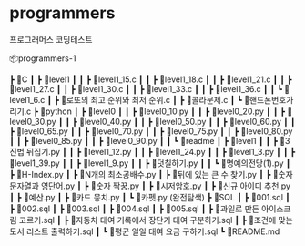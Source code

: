 # programmers
프로그래머스 코딩테스트

📦programmers-1

 ┣ 📂C
 ┃ ┣ 📂level1
 ┃ ┃ ┣ 📜level1_15.c
 ┃ ┃ ┣ 📜level1_18.c
 ┃ ┃ ┣ 📜level1_21.c
 ┃ ┃ ┣ 📜level1_27.c
 ┃ ┃ ┣ 📜level1_30.c
 ┃ ┃ ┣ 📜level1_33.c
 ┃ ┃ ┣ 📜level1_36.c
 ┃ ┃ ┗ 📜level1_6.c
 ┃ ┣ 📜로또의 최고 순위와 최저 순위.c
 ┃ ┣ 📜콜라문제.c
 ┃ ┗ 📜핸드폰번호가리기.c
 ┣ 📂python
 ┃ ┣ 📂level0
 ┃ ┃ ┣ 📜level0_10.py
 ┃ ┃ ┣ 📜level0_20.py
 ┃ ┃ ┣ 📜level0_30.py
 ┃ ┃ ┣ 📜level0_40.py
 ┃ ┃ ┣ 📜level0_50.py
 ┃ ┃ ┣ 📜level0_60.py
 ┃ ┃ ┣ 📜level0_65.py
 ┃ ┃ ┣ 📜level0_70.py
 ┃ ┃ ┣ 📜level0_75.py
 ┃ ┃ ┣ 📜level0_80.py
 ┃ ┃ ┣ 📜level0_85.py
 ┃ ┃ ┣ 📜level0_90.py
 ┃ ┃ ┗ 📜readme
 ┃ ┣ 📂level1
 ┃ ┃ ┣ 📜3진법 뒤집기.py
 ┃ ┃ ┣ 📜level1_12.py
 ┃ ┃ ┣ 📜level1_24.py
 ┃ ┃ ┣ 📜level1_3.py
 ┃ ┃ ┣ 📜level1_39.py
 ┃ ┃ ┣ 📜level1_9.py
 ┃ ┃ ┣ 📜덧칠하기.py
 ┃ ┃ ┗ 📜명예의전당(1).py
 ┃ ┣ 📜H-Index.py
 ┃ ┣ 📜N개의 최소공배수.py
 ┃ ┣ 📜뒤에 있는 큰 수 찾기.py
 ┃ ┣ 📜숫자 문자열과 영단어.py
 ┃ ┣ 📜숫자 짝꿍.py
 ┃ ┣ 📜시저암호.py
 ┃ ┣ 📜신규 아이디 추천.py
 ┃ ┣ 📜예산.py
 ┃ ┣ 📜카드 뭉치.py
 ┃ ┗ 📜카펫.py (완전탐색)
 ┣ 📂SQL
 ┃ ┣ 📜001.sql
 ┃ ┣ 📜002.sql
 ┃ ┣ 📜003.sql
 ┃ ┣ 📜004.sql
 ┃ ┣ 📜005.sql
 ┃ ┣ 📜과일로 만든 아이스크림 고르기.sql
 ┃ ┣ 📜자동차 대여 기록에서 장단기 대여 구분하기.sql
 ┃ ┣ 📜조건에 맞는 도서 리스트 출력하기.sql
 ┃ ┗ 📜평균 일일 대여 요금 구하기.sql
 ┗ 📜README.md
 
